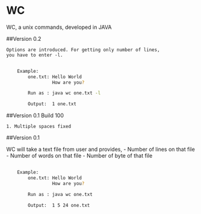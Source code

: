 # WC
WC, a unix commands, developed in JAVA

##Version 0.2
	
	Options are introduced. For getting only number of lines,
	you have to enter -l.

```sh
	
	Example:
		one.txt: Hello World
				 How are you?

		Run as : java wc one.txt -l

		Output:	 1 one.txt

```

##Version 0.1 Build 100

	1. Multiple spaces fixed

##Version 0.1

WC will take a text file from user and provides,
		- Number of lines on that file
		- Number of words on that file
		- Number of byte of that file

```sh
	
	Example:
		one.txt: Hello World
				 How are you?

		Run as : java wc one.txt

		Output:	 1 5 24 one.txt

```


